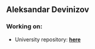 ## Aleksandar Devinizov

### Working on:
- University repository: [**here**](https://github.com/AdamS839/SU-UNI)
